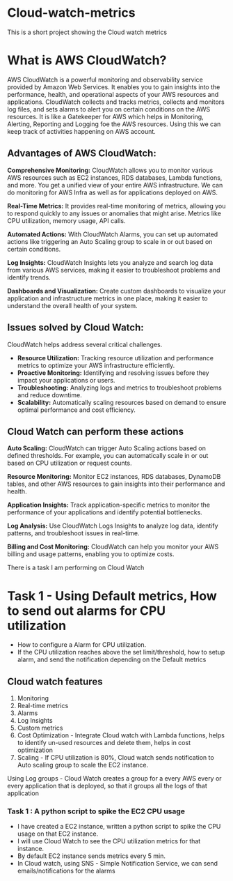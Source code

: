 # Cloud-watch-metrics
This is a short project showing the Cloud watch metrics
# What is AWS CloudWatch?

AWS CloudWatch is a powerful monitoring and observability service provided by Amazon Web Services. It enables you to gain insights into the performance, health, and operational aspects of your AWS resources and applications. CloudWatch collects and tracks metrics, collects and monitors log files, and sets alarms to alert you on certain conditions on the AWS resources. 
It is like a Gatekeeper for AWS which helps in Monitoring, Alerting, Reporting and Logging foe the AWS resources. Using this we can keep track of activities happening on AWS account.

## Advantages of AWS CloudWatch:

**Comprehensive Monitoring:** CloudWatch allows you to monitor various AWS resources such as EC2 instances, RDS databases, Lambda functions, and more. You get a unified view of your entire AWS infrastructure. We can do monitoring for AWS Infra as well as for applications deployed on AWS.

**Real-Time Metrics:** It provides real-time monitoring of metrics, allowing you to respond quickly to any issues or anomalies that might arise. Metrics like CPU utilization, memory usage, API calls.

**Automated Actions:** With CloudWatch Alarms, you can set up automated actions like triggering an Auto Scaling group to scale in or out based on certain conditions.

**Log Insights:** CloudWatch Insights lets you analyze and search log data from various AWS services, making it easier to troubleshoot problems and identify trends.

**Dashboards and Visualization:** Create custom dashboards to visualize your application and infrastructure metrics in one place, making it easier to understand the overall health of your system.

## Issues solved by Cloud Watch:
CloudWatch helps address several critical challenges.
* **Resource Utilization:** Tracking resource utilization and performance metrics to optimize your AWS infrastructure efficiently.
* **Proactive Monitoring:** Identifying and resolving issues before they impact your applications or users.
* **Troubleshooting:** Analyzing logs and metrics to troubleshoot problems and reduce downtime.
* **Scalability:** Automatically scaling resources based on demand to ensure optimal performance and cost efficiency.


## Cloud Watch can perform these actions

**Auto Scaling:** CloudWatch can trigger Auto Scaling actions based on defined thresholds. For example, you can automatically scale in or out based on CPU utilization or request counts.

**Resource Monitoring:** Monitor EC2 instances, RDS databases, DynamoDB tables, and other AWS resources to gain insights into their performance and health.

**Application Insights:** Track application-specific metrics to monitor the performance of your applications and identify potential bottlenecks.

**Log Analysis:** Use CloudWatch Logs Insights to analyze log data, identify patterns, and troubleshoot issues in real-time.

**Billing and Cost Monitoring:** CloudWatch can help you monitor your AWS billing and usage patterns, enabling you to optimize costs.



There is a task I am performing on Cloud Watch

# Task 1 - Using Default metrics, How to send out alarms for CPU utilization
* How to configure a Alarm for CPU utilization. 
* If the CPU utilization reaches above the set limit/threshold, how to setup alarm, and send the notification depending on the Default metrics


## Cloud watch features 
1. Monitoring
2. Real-time metrics
3. Alarms
4. Log Insights
5. Custom metrics
6. Cost Optimization - Integrate Cloud watch with Lambda functions, helps to identify un-used resources and delete them, helps in cost optimization
7. Scaling  - If CPU utilization is 80%, Cloud watch sends notification to Auto scaling group to scale the EC2 instance. 

Using Log groups - Cloud Watch creates a group for a every AWS every or every application that is deployed, so that it groups all the logs of that application


### Task 1 : A python script to spike the EC2 CPU usage
* I have created a EC2 instance, written a python script to spike the CPU usage on that EC2 instance.
* I will use Cloud Watch to see the CPU utilization metrics for that instance.
* By default EC2 instance sends metrics  every 5 min. 
* In Cloud watch, using SNS - Simple Notification Service, we can send emails/notifications for the alarms















